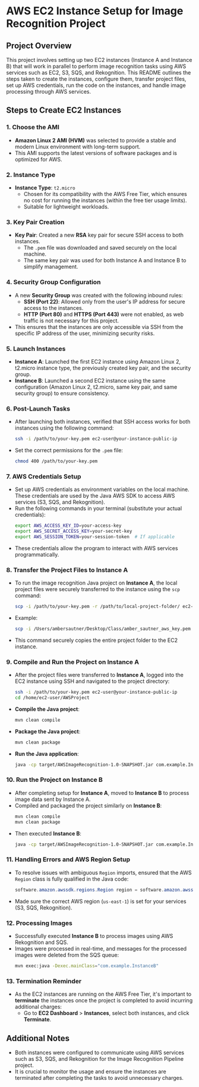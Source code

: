 # AWS EC2 Instance Setup for Image Recognition Project

## Project Overview
This project involves setting up two EC2 instances (Instance A and Instance B) that will work in parallel to perform image recognition tasks using AWS services such as EC2, S3, SQS, and Rekognition. This README outlines the steps taken to create the instances, configure them, transfer project files, set up AWS credentials, run the code on the instances, and handle image processing through AWS services.

## Steps to Create EC2 Instances

### 1. **Choose the AMI**
   - **Amazon Linux 2 AMI (HVM)** was selected to provide a stable and modern Linux environment with long-term support.
   - This AMI supports the latest versions of software packages and is optimized for AWS.

### 2. **Instance Type**
   - **Instance Type**: `t2.micro`
     - Chosen for its compatibility with the AWS Free Tier, which ensures no cost for running the instances (within the free tier usage limits).
     - Suitable for lightweight workloads.

### 3. **Key Pair Creation**
   - **Key Pair**: Created a new **RSA** key pair for secure SSH access to both instances.
     - The `.pem` file was downloaded and saved securely on the local machine.
     - The same key pair was used for both Instance A and Instance B to simplify management.

### 4. **Security Group Configuration**
   - A new **Security Group** was created with the following inbound rules:
     - **SSH (Port 22)**: Allowed only from the user's IP address for secure access to the instances.
     - **HTTP (Port 80)** and **HTTPS (Port 443)** were not enabled, as web traffic is not necessary for this project.
   - This ensures that the instances are only accessible via SSH from the specific IP address of the user, minimizing security risks.

### 5. **Launch Instances**
   - **Instance A**: Launched the first EC2 instance using Amazon Linux 2, t2.micro instance type, the previously created key pair, and the security group.
   - **Instance B**: Launched a second EC2 instance using the same configuration (Amazon Linux 2, t2.micro, same key pair, and same security group) to ensure consistency.

### 6. **Post-Launch Tasks**
   - After launching both instances, verified that SSH access works for both instances using the following command:
     ```bash
     ssh -i /path/to/your-key.pem ec2-user@your-instance-public-ip
     ```
   - Set the correct permissions for the `.pem` file:
     ```bash
     chmod 400 /path/to/your-key.pem
     ```

### 7. **AWS Credentials Setup**
   - Set up AWS credentials as environment variables on the local machine. These credentials are used by the Java AWS SDK to access AWS services (S3, SQS, and Rekognition).
   - Run the following commands in your terminal (substitute your actual credentials):
     ```bash
     export AWS_ACCESS_KEY_ID=your-access-key
     export AWS_SECRET_ACCESS_KEY=your-secret-key
     export AWS_SESSION_TOKEN=your-session-token  # If applicable
     ```
   - These credentials allow the program to interact with AWS services programmatically.

### 8. **Transfer the Project Files to Instance A**
   - To run the image recognition Java project on **Instance A**, the local project files were securely transferred to the instance using the `scp` command:
     ```bash
     scp -i /path/to/your-key.pem -r /path/to/local-project-folder/ ec2-user@your-instance-public-ip:/home/ec2-user/
     ```
   - Example:
     ```bash
     scp -i /Users/ambersautner/Desktop/Class/amber_sautner_aws_key.pem -r /Users/ambersautner/AWSImageRecognition/AWSProject/ ec2-user@ec2-18-206-176-12.compute-1.amazonaws.com:/home/ec2-user/
     ```
   - This command securely copies the entire project folder to the EC2 instance.

### 9. **Compile and Run the Project on Instance A**
   - After the project files were transferred to **Instance A**, logged into the EC2 instance using SSH and navigated to the project directory:
     ```bash
     ssh -i /path/to/your-key.pem ec2-user@your-instance-public-ip
     cd /home/ec2-user/AWSProject
     ```
   - **Compile the Java project**:
     ```bash
     mvn clean compile
     ```
   - **Package the Java project**:
     ```bash
     mvn clean package
     ```
   - **Run the Java application**:
     ```bash
     java -cp target/AWSImageRecognition-1.0-SNAPSHOT.jar com.example.InstanceA
     ```

### 10. **Run the Project on Instance B**
   - After completing setup for **Instance A**, moved to **Instance B** to process image data sent by Instance A.
   - Compiled and packaged the project similarly on **Instance B**:
     ```bash
     mvn clean compile
     mvn clean package
     ```
   - Then executed **Instance B**:
     ```bash
     java -cp target/AWSImageRecognition-1.0-SNAPSHOT.jar com.example.InstanceB
     ```

### 11. **Handling Errors and AWS Region Setup**
   - To resolve issues with ambiguous `Region` imports, ensured that the AWS `Region` class is fully qualified in the Java code:
     ```java
     software.amazon.awssdk.regions.Region region = software.amazon.awssdk.regions.Region.US_EAST_1;
     ```
   - Made sure the correct AWS region (`us-east-1`) is set for your services (S3, SQS, Rekognition).

### 12. **Processing Images**
   - Successfully executed **Instance B** to process images using AWS Rekognition and SQS.
   - Images were processed in real-time, and messages for the processed images were deleted from the SQS queue:
     ```bash
     mvn exec:java -Dexec.mainClass="com.example.InstanceB"
     ```

### 13. **Termination Reminder**
   - As the EC2 instances are running on the AWS Free Tier, it's important to **terminate** the instances once the project is completed to avoid incurring additional charges:
     - Go to **EC2 Dashboard** > **Instances**, select both instances, and click **Terminate**.

## Additional Notes
- Both instances were configured to communicate using AWS services such as S3, SQS, and Rekognition for the Image Recognition Pipeline project.
- It is crucial to monitor the usage and ensure the instances are terminated after completing the tasks to avoid unnecessary charges.
